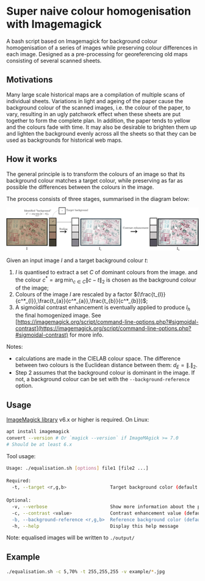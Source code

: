# Super naive colour homogenisation with Imagemagick

A bash script based on Imagemagick for background colour homogenisation of a series of images while preserving colour differences in each image.
Designed as a pre-processing for georeferencing old maps consisting of several scanned sheets.

## Motivations

Many large scale historical maps are a compilation of multiple scans of individual sheets.
Variations in light and ageing of the paper cause the background colour of the scanned images, i.e. the colour of the paper, to vary, resulting in an ugly patchwork effect when these sheets are put together to form the complete plan.
In addition, the paper tends to yellow and the colours fade with time.
It may also be desirable to brighten them up and lighten the background evenly across all the sheets so that they can be used as backgrounds for historical web maps.

## How it works

The general principle is to transform the colours of an image so that its background colour matches a target colour, while preserving as far as possible the differences between the colours in the image.

The process consists of three stages, summarised in the diagram below:

![Pipeline](figs/process.png)

Given an input image $I$ and a target background colour $t$:

1. $I$ is quantised to extract a set $C$ of dominant colours from the image. and the colour $c^* = \arg\min_{c \in C} \| c - t \|_2$ is chosen as the background colour of the image;
2. Colours of the image $I$ are rescaled by a factor $(\frac{t_{l}}{c^*_{l}},\frac{t_{a}}{c^*_{a}},\frac{t_{b}}{c^*_{b}})$;
3. A sigmoïdal contrast enhancement is eventually applied to produce $I_h$ the final homogenized image. See [https://imagemagick.org/script/command-line-options.php?#sigmoidal-contrast](https://imagemagick.org/script/command-line-options.php?#sigmoidal-contrast) for more info.

Notes:

- calculations are made in the CIELAB colour space. The difference between two colours is the Euclidean distance between them: $d_E = \| .\|_2$.
- Step 2 assumes that the background colour is dominant in the image. If not, a background colour can be set with the `--background-reference` option.

## Usage

[ImageMagick library](https://imagemagick.org/script/download.php) v6.x or higher is required.
On Linux:

```bash
apt install imagemagick
convert --version # Or `magick --version` if ImageMAgick >= 7.0
# Should be at least 6.x
```

Tool usage:

```bash
Usage: ./equalisation.sh [options] file1 [file2 ...]

Required:
  -t, --target <r,g,b>                Target background color (default: 255,255,255)

Optional:
  -v, --verbose                       Show more information about the process
  -c, --contrast <value>              Contrast enhancement value (default: 0). See ImageMagick's 'Sigmoidal Non-linearity Contrast'.
  -b, --background-reference <r,g,b>  Reference background color (default: 255,255,255). You typically don't want to set this parameter manually unless you really know what you are doing.
  -h, --help                          Display this help message
```

Note: equalised images will be written to `./output/`

## Example

```bash
./equalisation.sh -c 5,70% -t 255,255,255 -v example/*.jpg
```
